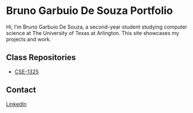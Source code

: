 # Bruno Garbuio De Souza Portfolio  

Hi, I'm Bruno Garbuio De Souza, a second-year student studying computer science at The University of Texas at Arlington. 
This site showcases my projects and work.  

## Class Repositories  
- [CSE-1325](https://github.com/BrunoGDZZ/cse1325)  


## Contact  
[LinkedIn](https://www.linkedin.com/in/bruno-garbuio-de-souza/)  
